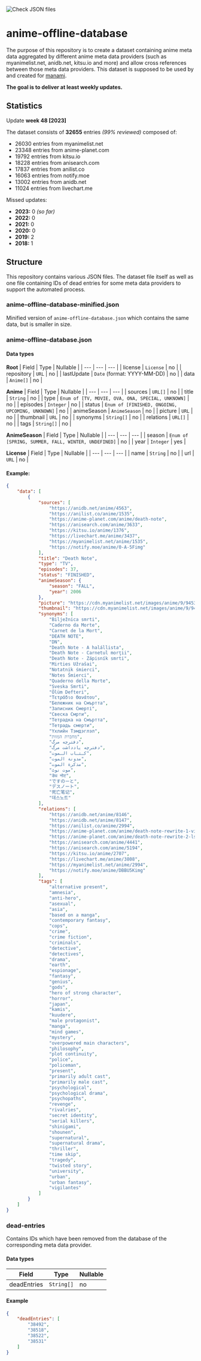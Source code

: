 ![Check JSON files](https://github.com/manami-project/anime-offline-database/actions/workflows/json_lint.yml/badge.svg)

# anime-offline-database
The purpose of this repository is to create a dataset containing anime meta data aggregated by different anime meta data providers (such as myanimelist.net, anidb.net, kitsu.io and more) and allow cross references between those meta data providers. This dataset is supposed to be used by and created for [manami](https://github.com/manami-project/manami).

**The goal is to deliver at least weekly updates.**

## Statistics
Update **week 48 [2023]**

The dataset consists of **32655** entries _(99% reviewed)_ composed of:
+ 26030 entries from myanimelist.net
+ 23348 entries from anime-planet.com
+ 19792 entries from kitsu.io
+ 18228 entries from anisearch.com
+ 17837 entries from anilist.co
+ 16063 entries from notify.moe
+ 13002 entries from anidb.net
+ 11024 entries from livechart.me

Missed updates:
+ **2023:** 0 _(so far)_
+ **2022:** 0
+ **2021:** 0
+ **2020:** 0
+ **2019:** 2
+ **2018:** 1

## Structure
This repository contains various JSON files. The dataset file itself as well as one file containing IDs of dead entries for some meta data providers to support the automated process.

### anime-offline-database-minified.json

Minified version of `anime-offline-database.json` which contains the same data, but is smaller in size.

### anime-offline-database.json

#### Data types

**Root**
| Field | Type | Nullable |
| --- | --- | --- |
| license | `License` | no |
| repository | `URL` | no |
| lastUpdate | `Date` (format: YYYY-MM-DD) | no |
| data | `Anime[]` | no |

**Anime**
| Field | Type | Nullable |
| --- | --- | --- |
| sources | `URL[]` | no |
| title | `String` | no |
| type | `Enum of [TV, MOVIE, OVA, ONA, SPECIAL, UNKNOWN]` | no |
| episodes | `Integer` | no |
| status | `Enum of [FINISHED, ONGOING, UPCOMING, UNKNOWN]` | no |
| animeSeason | `AnimeSeason` | no |
| picture | `URL` | no |
| thumbnail | `URL` | no |
| synonyms | `String[]` | no |
| relations | `URL[]` | no |
| tags | `String[]` | no |

**AnimeSeason**
| Field | Type | Nullable |
| --- | --- | --- |
| season | `Enum of [SPRING, SUMMER, FALL, WINTER, UNDEFINED]` | no |
| year | `Integer` | yes |

**License**
| Field | Type | Nullable |
| --- | --- | --- |
| name | `String` | no |
| url | `URL` | no |

#### Example:

```json
{
    "data": [
        {
            "sources": [
                "https://anidb.net/anime/4563",
                "https://anilist.co/anime/1535",
                "https://anime-planet.com/anime/death-note",
                "https://anisearch.com/anime/3633",
                "https://kitsu.io/anime/1376",
                "https://livechart.me/anime/3437",
                "https://myanimelist.net/anime/1535",
                "https://notify.moe/anime/0-A-5Fimg"
            ],
            "title": "Death Note",
            "type": "TV",
            "episodes": 37,
            "status": "FINISHED",
            "animeSeason": {
                "season": "FALL",
                "year": 2006
            },
            "picture": "https://cdn.myanimelist.net/images/anime/9/9453.jpg",
            "thumbnail": "https://cdn.myanimelist.net/images/anime/9/9453t.jpg",
            "synonyms": [
                "Bilježnica smrti",
                "Caderno da Morte",
                "Carnet de la Mort",
                "DEATH NOTE",
                "DN",
                "Death Note - A halállista",
                "Death Note - Carnetul morţii",
                "Death Note - Zápisník smrti",
                "Mirties Užrašai",
                "Notatnik śmierci",
                "Notes Śmierci",
                "Quaderno della Morte",
                "Sveska Smrti",
                "Ölüm Defteri",
                "Τετράδιο Θανάτου",
                "Бележник на Смъртта",
                "Записник Смерті",
                "Свеска Смрти",
                "Тетрадка на Смъртта",
                "Тетрадь cмерти",
                "Үхлийн Тэмдэглэл",
                "מחברת המוות",
                "دفترچه مرگ",
                "دفترچه یادداشت مرگ",
                "كـتـاب الـموت",
                "مدونة الموت",
                "مذكرة الموت",
                "موت نوٹ",
                "डेथ नोट",
                "ですのーと",
                "デスノート",
                "死亡笔记",
                "데스노트"
            ],
            "relations": [
                "https://anidb.net/anime/8146",
                "https://anidb.net/anime/8147",
                "https://anilist.co/anime/2994",
                "https://anime-planet.com/anime/death-note-rewrite-1-visions-of-a-god",
                "https://anime-planet.com/anime/death-note-rewrite-2-ls-successors",
                "https://anisearch.com/anime/4441",
                "https://anisearch.com/anime/5194",
                "https://kitsu.io/anime/2707",
                "https://livechart.me/anime/3808",
                "https://myanimelist.net/anime/2994",
                "https://notify.moe/anime/DBBU5Kimg"
            ],
            "tags": [
                "alternative present",
                "amnesia",
                "anti-hero",
                "asexual",
                "asia",
                "based on a manga",
                "contemporary fantasy",
                "cops",
                "crime",
                "crime fiction",
                "criminals",
                "detective",
                "detectives",
                "drama",
                "earth",
                "espionage",
                "fantasy",
                "genius",
                "gods",
                "hero of strong character",
                "horror",
                "japan",
                "kamis",
                "kuudere",
                "male protagonist",
                "manga",
                "mind games",
                "mystery",
                "overpowered main characters",
                "philosophy",
                "plot continuity",
                "police",
                "policeman",
                "present",
                "primarily adult cast",
                "primarily male cast",
                "psychological",
                "psychological drama",
                "psychopaths",
                "revenge",
                "rivalries",
                "secret identity",
                "serial killers",
                "shinigami",
                "shounen",
                "supernatural",
                "supernatural drama",
                "thriller",
                "time skip",
                "tragedy",
                "twisted story",
                "university",
                "urban",
                "urban fantasy",
                "vigilantes"
            ]
        }
    ]
}
```

### dead-entries
Contains IDs which have been removed from the database of the corresponding meta data provider.

#### Data types

| Field | Type | Nullable |
| --- | --- | --- |
| deadEntries | `String[]` | no |

#### Example

```json
{
    "deadEntries": [
        "38492",
        "38518",
        "38522",
        "38531"
    ]
}
```